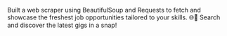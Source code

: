Built a web scraper using BeautifulSoup and Requests to fetch and showcase the freshest job opportunities tailored to your skills. 🌐💼 Search and discover the latest gigs in a snap! 
